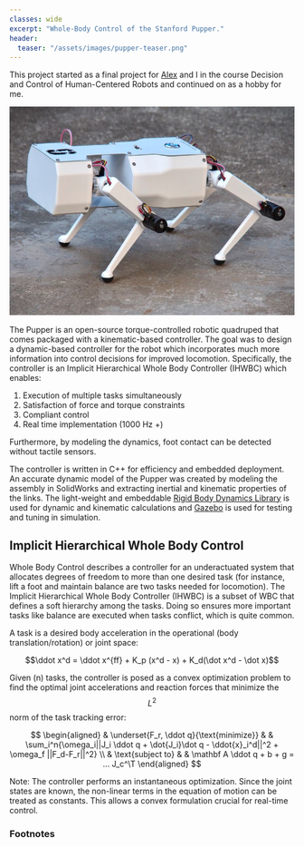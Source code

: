 ```yaml
---
classes: wide
excerpt: "Whole-Body Control of the Stanford Pupper."
header:
  teaser: "/assets/images/pupper-teaser.png"
---
```

<!-- Use the following script to see live updates of the jekyll local website -->
<head>
<script type="text/javascript" src="https://livejs.com/live.js"></script>
</head>

This project started as a final project for [Alex](https://github.com/alexnavtt) and I in the course Decision and Control of Human-Centered Robots and continued on as a hobby for me. 

<p align="center">
<img width="840" src="/assets/images/pupper-standing.jpg">
</p>

The Pupper is an open-source torque-controlled robotic quadruped that comes packaged with a kinematic-based controller. The goal was to design a dynamic-based controller for the robot which incorporates much more information into control decisions for improved locomotion. Specifically, the controller is an Implicit Hierarchical Whole Body Controller (IHWBC) which enables:

1. Execution of multiple tasks simultaneously
2. Satisfaction of force and torque constraints
3. Compliant control
4. Real time implementation (1000 Hz +)

Furthermore, by modeling the dynamics, foot contact can be detected without tactile sensors.

The controller is written in C++ for efficiency and embedded deployment. An accurate dynamic model of the Pupper was created by modeling the assembly in SolidWorks and extracting inertial and kinematic properties of the links. The light-weight and embeddable [Rigid Body Dynamics Library](https://github.com/ORB-HD/rbdl-orb) is used for dynamic and kinematic calculations and [Gazebo](https://gazebosim.org) is used for testing and tuning in simulation. 

<!-- ### Hardware

The hip, shoulder, and elbow joints are composed of brushless DC motors that provide 12 actuated degrees of freedom. The motors provide feedback on the current and angular position through an incremental encoder. Low level current control runs on dedicated motor controllers at 1000 Hz. A 9 dof IMU provides feedback on angular position and velocity. A micro controller communicates with the motor controllers (I2C) and host computer (USB Serial), performs filtering and sensor fusion, and takes over high level control when faults are encountered. -->

## Implicit Hierarchical Whole Body Control
Whole Body Control describes a controller for an underactuated system that allocates degrees of freedom to more than one desired task (for instance, lift a foot and maintain balance are two tasks needed for locomotion). The Implicit Hierarchical Whole Body Controller (IHWBC) is a subset of WBC that defines a soft hierarchy among the tasks. Doing so ensures more important tasks like balance are executed when tasks conflict, which is quite common. 

A task is a desired body acceleration in the operational (body translation/rotation) or joint space:

$$\ddot x^d = \ddot x^{ff} + K_p (x^d - x) + K_d(\dot x^d - \dot x)$$

Given \(n\) tasks, the controller is posed as a convex optimization problem to find the optimal joint accelerations and reaction forces that minimize the $$L^2$$ norm of the task tracking error:

$$
\begin{aligned}
& \underset{F_r, \ddot q}{\text{minimize}}
& & \sum_i^n{\omega_i||J_i \ddot q + \dot{J_i}\dot q - \ddot{x}_i^d||^2 + \omega_f ||F_d-F_r||^2} 
\\
& \text{subject to}
& & \mathbf A \ddot q + b + g = ... J_c^\T
\end{aligned}
$$


Note: The controller performs an instantaneous optimization. Since the joint states are known, the non-linear terms in the equation of motion can be treated as constants. This allows a convex formulation crucial for real-time control.

### Footnotes

<!-- PURPOSE:

2 fold,
1. For prospective employers
2. For educating others and my future self

These goals can be compatible but there is a trade-off depending on the assumed audience. I will bias toward the second since I will be more motivated to help others / myself understand.

TLDR:
- Design of an Implicit Hierarchical Whole-Body Controller for model-based dynamics control
- Low-level and high-level control written in C++
- Involved embedded software
- Modeled dynamics with RBDL
- Simulated in Gazebo
- I used sophisticated and classic control algorithms
- Link code 

The Pupper is an open-source torque-controlled robotic quadruped that I wrote a dynamic controller for. 
-->